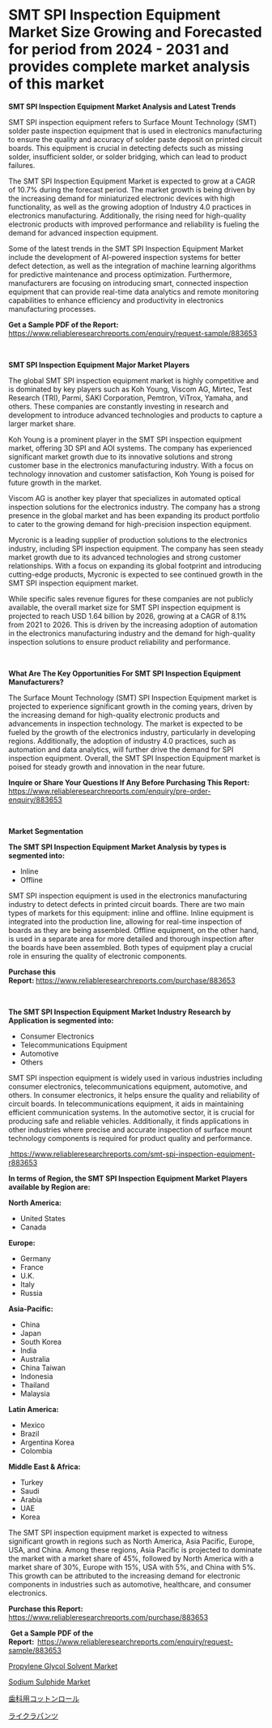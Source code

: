 <p><h1>SMT SPI Inspection Equipment Market Size Growing and Forecasted for period from 2024 - 2031 and provides complete market analysis of this market</h1></p><p><strong>SMT SPI Inspection Equipment Market Analysis and Latest Trends</strong></p>
<p><p>SMT SPI inspection equipment refers to Surface Mount Technology (SMT) solder paste inspection equipment that is used in electronics manufacturing to ensure the quality and accuracy of solder paste deposit on printed circuit boards. This equipment is crucial in detecting defects such as missing solder, insufficient solder, or solder bridging, which can lead to product failures.</p><p>The SMT SPI Inspection Equipment Market is expected to grow at a CAGR of 10.7% during the forecast period. The market growth is being driven by the increasing demand for miniaturized electronic devices with high functionality, as well as the growing adoption of Industry 4.0 practices in electronics manufacturing. Additionally, the rising need for high-quality electronic products with improved performance and reliability is fueling the demand for advanced inspection equipment.</p><p>Some of the latest trends in the SMT SPI Inspection Equipment Market include the development of AI-powered inspection systems for better defect detection, as well as the integration of machine learning algorithms for predictive maintenance and process optimization. Furthermore, manufacturers are focusing on introducing smart, connected inspection equipment that can provide real-time data analytics and remote monitoring capabilities to enhance efficiency and productivity in electronics manufacturing processes.</p></p>
<p><strong>Get a Sample PDF of the Report:&nbsp;</strong> <a href="https://www.reliableresearchreports.com/enquiry/request-sample/883653">https://www.reliableresearchreports.com/enquiry/request-sample/883653</a></p>
<p>&nbsp;</p>
<p><strong>SMT SPI Inspection Equipment Major Market Players</strong></p>
<p><p>The global SMT SPI inspection equipment market is highly competitive and is dominated by key players such as Koh Young, Viscom AG, Mirtec, Test Research (TRI), Parmi, SAKI Corporation, Pemtron, ViTrox, Yamaha, and others. These companies are constantly investing in research and development to introduce advanced technologies and products to capture a larger market share.</p><p>Koh Young is a prominent player in the SMT SPI inspection equipment market, offering 3D SPI and AOI systems. The company has experienced significant market growth due to its innovative solutions and strong customer base in the electronics manufacturing industry. With a focus on technology innovation and customer satisfaction, Koh Young is poised for future growth in the market.</p><p>Viscom AG is another key player that specializes in automated optical inspection solutions for the electronics industry. The company has a strong presence in the global market and has been expanding its product portfolio to cater to the growing demand for high-precision inspection equipment.</p><p>Mycronic is a leading supplier of production solutions to the electronics industry, including SPI inspection equipment. The company has seen steady market growth due to its advanced technologies and strong customer relationships. With a focus on expanding its global footprint and introducing cutting-edge products, Mycronic is expected to see continued growth in the SMT SPI inspection equipment market.</p><p>While specific sales revenue figures for these companies are not publicly available, the overall market size for SMT SPI inspection equipment is projected to reach USD 1.64 billion by 2026, growing at a CAGR of 8.1% from 2021 to 2026. This is driven by the increasing adoption of automation in the electronics manufacturing industry and the demand for high-quality inspection solutions to ensure product reliability and performance.</p></p>
<p>&nbsp;</p>
<p><strong>What Are The Key Opportunities For SMT SPI Inspection Equipment Manufacturers?</strong></p>
<p><p>The Surface Mount Technology (SMT) SPI Inspection Equipment market is projected to experience significant growth in the coming years, driven by the increasing demand for high-quality electronic products and advancements in inspection technology. The market is expected to be fueled by the growth of the electronics industry, particularly in developing regions. Additionally, the adoption of industry 4.0 practices, such as automation and data analytics, will further drive the demand for SPI inspection equipment. Overall, the SMT SPI Inspection Equipment market is poised for steady growth and innovation in the near future.</p></p>
<p><strong>Inquire or Share Your Questions If Any Before Purchasing This Report:</strong> <a href="https://www.reliableresearchreports.com/enquiry/pre-order-enquiry/883653">https://www.reliableresearchreports.com/enquiry/pre-order-enquiry/883653</a></p>
<p>&nbsp;</p>
<p><strong>Market Segmentation</strong></p>
<p><strong>The SMT SPI Inspection Equipment Market Analysis by types is segmented into:</strong></p>
<p><ul><li>Inline</li><li>Offline</li></ul></p>
<p><p>SMT SPI inspection equipment is used in the electronics manufacturing industry to detect defects in printed circuit boards. There are two main types of markets for this equipment: inline and offline. Inline equipment is integrated into the production line, allowing for real-time inspection of boards as they are being assembled. Offline equipment, on the other hand, is used in a separate area for more detailed and thorough inspection after the boards have been assembled. Both types of equipment play a crucial role in ensuring the quality of electronic components.</p></p>
<p><strong>Purchase this Report:&nbsp;</strong><a href="https://www.reliableresearchreports.com/purchase/883653">https://www.reliableresearchreports.com/purchase/883653</a></p>
<p>&nbsp;</p>
<p><strong>The SMT SPI Inspection Equipment Market Industry Research by Application is segmented into:</strong></p>
<p><ul><li>Consumer Electronics</li><li>Telecommunications Equipment</li><li>Automotive</li><li>Others</li></ul></p>
<p><p>SMT SPI inspection equipment is widely used in various industries including consumer electronics, telecommunications equipment, automotive, and others. In consumer electronics, it helps ensure the quality and reliability of circuit boards. In telecommunications equipment, it aids in maintaining efficient communication systems. In the automotive sector, it is crucial for producing safe and reliable vehicles. Additionally, it finds applications in other industries where precise and accurate inspection of surface mount technology components is required for product quality and performance.</p></p>
<p><a href="https://www.reliableresearchreports.com/smt-spi-inspection-equipment-r883653">&nbsp;https://www.reliableresearchreports.com/smt-spi-inspection-equipment-r883653</a></p>
<p><strong>In terms of Region, the SMT SPI Inspection Equipment Market Players available by Region are:</strong></p>
<p>
    <p> <strong> North America: </strong>
        <ul>
            <li>United States</li>
            <li>Canada</li>
        </ul>
        </p> 
    <p> <strong> Europe: </strong>
        <ul>
            <li>Germany</li>
            <li>France</li>
            <li>U.K.</li>
            <li>Italy</li>
            <li>Russia</li>
        </ul>
        </p> 
    <p> <strong> Asia-Pacific: </strong>
        <ul>
            <li>China</li>
            <li>Japan</li>
            <li>South Korea</li>
            <li>India</li>
            <li>Australia</li>
            <li>China Taiwan</li>
            <li>Indonesia</li>
            <li>Thailand</li>
            <li>Malaysia</li>
        </ul>
        </p> 
    <p> <strong> Latin America: </strong>
        <ul>
            <li>Mexico</li>
            <li>Brazil</li>
            <li>Argentina Korea</li>
            <li>Colombia</li>
        </ul>
        </p> 
    <p> <strong> Middle East & Africa: </strong>
        <ul>
            <li>Turkey</li>
            <li>Saudi</li>
            <li>Arabia</li>
            <li>UAE</li>
            <li>Korea</li>
        </ul>
    </p>
    </p>
<p><p>The SMT SPI inspection equipment market is expected to witness significant growth in regions such as North America, Asia Pacific, Europe, USA, and China. Among these regions, Asia Pacific is projected to dominate the market with a market share of 45%, followed by North America with a market share of 30%, Europe with 15%, USA with 5%, and China with 5%. This growth can be attributed to the increasing demand for electronic components in industries such as automotive, healthcare, and consumer electronics.</p></p>
<p><strong>Purchase this Report: </strong><a href="https://www.reliableresearchreports.com/purchase/883653">https://www.reliableresearchreports.com/purchase/883653</a></p>
<p>&nbsp;<strong>Get a Sample PDF of the Report:&nbsp;&nbsp;</strong><a href="https://www.reliableresearchreports.com/enquiry/request-sample/883653">https://www.reliableresearchreports.com/enquiry/request-sample/883653</a></p>
<p><strong></strong></p>
<p><p><a href="https://issuu.com/reportprime-2/docs/propylene-glycol-solvent-market-size-2030.pptx">Propylene Glycol Solvent Market</a></p><p><a href="https://issuu.com/reportprime-2/docs/sodium-sulphide-market-size-2030.pptx">Sodium Sulphide Market</a></p><p><a href="https://medium.com/@oswaldoavarro768546/%E6%AD%AF%E7%A7%91%E7%94%A8%E3%82%B3%E3%83%83%E3%83%88%E3%83%B3%E3%83%AD%E3%83%BC%E3%83%AB%E5%B8%82%E5%A0%B4%E3%81%AE%E5%88%86%E6%9E%90-%E3%82%B0%E3%83%AD%E3%83%BC%E3%83%90%E3%83%AB%E7%94%A3%E6%A5%AD%E3%81%AE%E5%B1%95%E6%9C%9B%E3%81%A8%E4%BA%88%E6%B8%AC-2024%E5%B9%B4%E3%81%8B%E3%82%892031%E5%B9%B4-13e0ecdab1c5">歯科用コットンロール</a></p><p><a href="https://medium.com/@nicosmitham2023/%E3%83%A9%E3%82%A4%E3%82%AF%E3%83%A9%E3%83%91%E3%83%B3%E3%83%84%E5%B8%82%E5%A0%B4-2031%E5%B9%B4%E3%81%BE%E3%81%A7%E3%81%AE%E3%83%88%E3%83%AC%E3%83%B3%E3%83%89-%E4%BA%88%E6%B8%AC-%E7%AB%B6%E4%BA%89%E5%88%86%E6%9E%90-a7532c1667fc">ライクラパンツ</a></p></p>